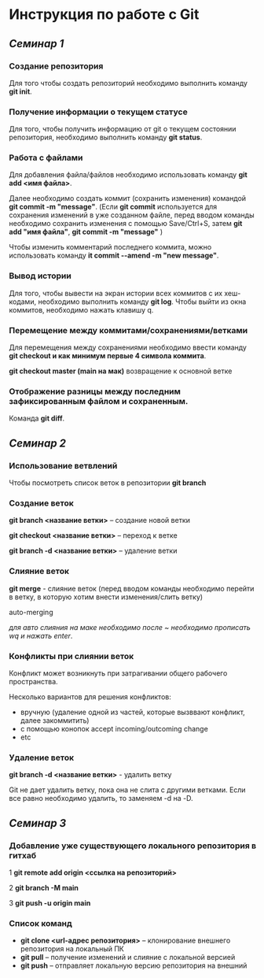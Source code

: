 # Инструкция по работе с Git

## *Семинар 1*

### Создание репозитория

Для того чтобы создать репозиторий необходимо выполнить команду **git init**. 

### Получение информации о текущем статусе

Для того, чтобы получить информацию от git о текущем состоянии репозитория, необходимо выполнить команду **git status**.

### Работа с файлами

Для добавления файла/файлов необходимо использовать команду **git add <имя файла>**.

Далее необходимо создать коммит (сохранить изменения) командой **git commit -m "message"**. (Если **git commit** используется для сохранения изменений в уже созданном файле, перед вводом команды необходимо сохранить изменения с помощью Save/Ctrl+S, затем **git add "имя файла"**, **git commit -m "message"** )

Чтобы изменить комментарий последнего коммита, можно использовать команду **it commit --amend -m "new message"**.

### Вывод истории

Для того, чтобы вывести на экран истории всех коммитов с их хеш-кодами, необходимо выполнить команду **git log**. Чтобы выйти из окна коммитов, необходимо нажать клавишу q.

### Перемещение между коммитами/сохранениями/ветками

Для перемещения между сохранениями необходимо ввести команду **git checkout и как минимум первые 4 символа коммита**.

**git checkout master (main на мак)** возвращение к основной ветке

### Отображение разницы между последним зафиксированным файлом и сохраненным.

Команда **git diff**.

## *Семинар 2*

### **Использование ветвлений**

Чтобы посмотреть список веток в репозитории **git branch**

### Создание веток

**git branch <название ветки>** – создание новой ветки

**git checkout <название ветки>** – переход к ветке

**git branch -d <название ветки>** – удаление ветки

### Слияние веток 

**git merge** - слияние веток (перед вводом команды необходимо перейти в ветку, в которую хотим внести изменения/слить ветку)

auto-merging

*для авто слияния на маке необходимо после ~ необходимо прописать wq и нажать enter*.  

### Конфликты при слиянии веток

Конфликт может возникнуть при затрагивании общего рабочего пространства. 

Несколько вариантов для решения конфликтов:
* вручную (удаление одной из частей, которые вызввают конфликт, далее закоммитить)
* с помощью конопок accept incoming/outcoming change 
* etc

### Удаление веток

**git branch -d <название ветки>** - удалить ветку

Git не дает удалить ветку, пока она не слита с другими ветками. Если все равно необходимо удалить, то заменяем -d на -D.

## *Семинар 3*

### Добавление уже существующего локального репозитория в гитхаб

1 **git remote add origin <ссылка на репозиторий>**

2 **git branch -M main**

3 **git push -u origin main**

### Список команд 
* **git clone <url-адрес репозитория>** – клонирование внешнего репозитория на локальный ПК
* **git pull** – получение изменений и слияние с локальной версией
* **git push** – отправляет локальную версию репозитория на внешний
